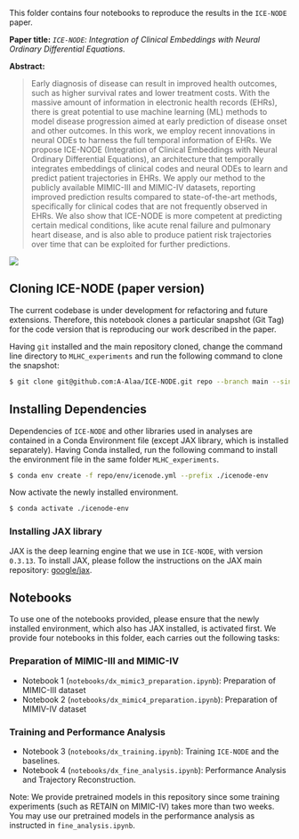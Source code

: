 This folder contains four notebooks to reproduce the results in the `ICE-NODE` paper.

**Paper title:** _`ICE-NODE`: Integration of Clinical Embeddings with Neural Ordinary Differential Equations._


**Abstract:**
> Early diagnosis of disease can result in improved health outcomes, such as higher survival rates and lower treatment costs. With the massive amount of information in electronic health records (EHRs), there is great potential to use machine learning (ML) methods to model disease progression aimed at early prediction of disease onset and other outcomes. In this work, we employ recent innovations in neural ODEs to harness the full temporal information of EHRs. We propose ICE-NODE (Integration of Clinical Embeddings with Neural Ordinary Differential Equations), an architecture that temporally integrates embeddings of clinical codes and neural ODEs to learn and predict patient trajectories in EHRs. We apply our method to the publicly available MIMIC-III and MIMIC-IV datasets, reporting improved prediction results compared to state-of-the-art methods, specifically for clinical codes that are not frequently observed in EHRs. We also show that ICE-NODE is more competent at predicting certain medical conditions, like acute renal failure and pulmonary heart disease, and is also able to produce patient risk trajectories over time that can be exploited for further predictions.

![](https://github.com/A-Alaa/ICENODE/raw/main/figures/figure1.svg)

## Cloning ICE-NODE (paper version)

The current codebase is under development for refactoring and future extensions. Therefore, this notebook clones a particular snapshot (Git Tag) for the code version that is reproducing our work described in the paper.


Having `git` installed and the main repository cloned, change the command line directory to `MLHC_experiments` and run the following command to clone the snapshot:


```bash
$ git clone git@github.com:A-Alaa/ICE-NODE.git repo --branch main --single-branch  --depth 1
```

## Installing Dependencies

Dependencies of `ICE-NODE` and other libraries used in analyses are contained in a Conda Environment file (except JAX library, which is installed separately). 
Having Conda installed, run the following command to install the environment file in the same folder `MLHC_experiments`.


```bash
$ conda env create -f repo/env/icenode.yml --prefix ./icenode-env
```

Now activate the newly installed environment.


```bash
$ conda activate ./icenode-env
```


### Installing JAX library


JAX is the deep learning engine that we use in `ICE-NODE`, with version `0.3.13`. To install JAX, please follow the instructions on the JAX main repository: [google/jax](https://github.com/google/jax).


## Notebooks


To use one of the notebooks provided, please ensure that the newly installed environment, which also has JAX installed, is activated first. We provide four notebooks in this folder, each carries out the following tasks:


### Preparation of MIMIC-III and MIMIC-IV

- Notebook 1 (`notebooks/dx_mimic3_preparation.ipynb`): Preparation of MIMIC-III dataset
- Notebook 2 (`notebooks/dx_mimic4_preparation.ipynb`): Preparation of MIMIV-IV dataset

### Training and Performance Analysis

- Notebook 3 (`notebooks/dx_training.ipynb`): Training `ICE-NODE` and the baselines.
- Notebook 4 (`notebooks/dx_fine_analysis.ipynb`): Performance Analysis and Trajectory Reconstruction.


Note: We provide pretrained models in this repository since some training experiments (such as RETAIN on MIMIC-IV) takes more than two weeks. You may use our pretrained models in the performance analysis as instructed in `fine_analysis.ipynb`.

